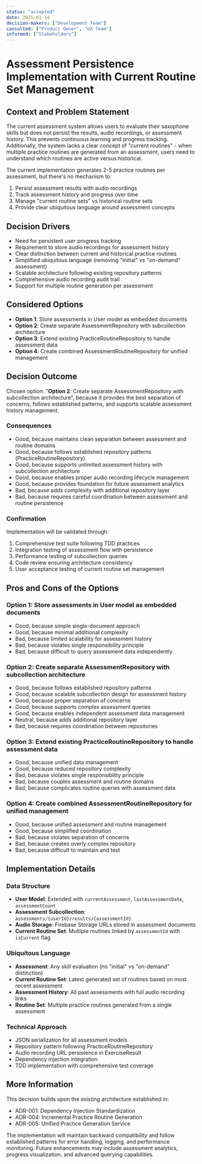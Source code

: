 ```yaml
---
status: "accepted"
date: 2025-01-14
decision-makers: ["Development Team"]
consulted: ["Product Owner", "UX Team"]
informed: ["Stakeholders"]
---
```


# Assessment Persistence Implementation with Current Routine Set Management

## Context and Problem Statement

The current assessment system allows users to evaluate their saxophone skills but does not persist the results, audio recordings, or assessment history. This prevents continuous learning and progress tracking. Additionally, the system lacks a clear concept of "current routines" - when multiple practice routines are generated from an assessment, users need to understand which routines are active versus historical.

The current implementation generates 2-5 practice routines per assessment, but there's no mechanism to:
1. Persist assessment results with audio recordings
2. Track assessment history and progress over time
3. Manage "current routine sets" vs historical routine sets
4. Provide clear ubiquitous language around assessment concepts

## Decision Drivers

* Need for persistent user progress tracking
* Requirement to store audio recordings for assessment history
* Clear distinction between current and historical practice routines
* Simplified ubiquitous language (removing "initial" vs "on-demand" assessment)
* Scalable architecture following existing repository patterns
* Comprehensive audio recording audit trail
* Support for multiple routine generation per assessment

## Considered Options

* **Option 1**: Store assessments in User model as embedded documents
* **Option 2**: Create separate AssessmentRepository with subcollection architecture
* **Option 3**: Extend existing PracticeRoutineRepository to handle assessment data
* **Option 4**: Create combined AssessmentRoutineRepository for unified management

## Decision Outcome

Chosen option: "**Option 2**: Create separate AssessmentRepository with subcollection architecture", because it provides the best separation of concerns, follows established patterns, and supports scalable assessment history management.

### Consequences

* Good, because maintains clean separation between assessment and routine domains
* Good, because follows established repository patterns (PracticeRoutineRepository)
* Good, because supports unlimited assessment history with subcollection architecture
* Good, because enables proper audio recording lifecycle management
* Good, because provides foundation for future assessment analytics
* Bad, because adds complexity with additional repository layer
* Bad, because requires careful coordination between assessment and routine persistence

### Confirmation

Implementation will be validated through:
1. Comprehensive test suite following TDD practices
2. Integration testing of assessment flow with persistence
3. Performance testing of subcollection queries
4. Code review ensuring architecture consistency
5. User acceptance testing of current routine set management

## Pros and Cons of the Options

### Option 1: Store assessments in User model as embedded documents

* Good, because simple single-document approach
* Good, because minimal additional complexity
* Bad, because limited scalability for assessment history
* Bad, because violates single responsibility principle
* Bad, because difficult to query assessment data independently

### Option 2: Create separate AssessmentRepository with subcollection architecture

* Good, because follows established repository patterns
* Good, because scalable subcollection design for assessment history
* Good, because proper separation of concerns
* Good, because supports complex assessment queries
* Good, because enables independent assessment data management
* Neutral, because adds additional repository layer
* Bad, because requires coordination between repositories

### Option 3: Extend existing PracticeRoutineRepository to handle assessment data

* Good, because unified data management
* Good, because reduced repository complexity
* Bad, because violates single responsibility principle
* Bad, because couples assessment and routine domains
* Bad, because complicates routine queries with assessment data

### Option 4: Create combined AssessmentRoutineRepository for unified management

* Good, because unified assessment and routine management
* Good, because simplified coordination
* Bad, because violates separation of concerns
* Bad, because creates overly complex repository
* Bad, because difficult to maintain and test

## Implementation Details

### Data Structure
- **User Model**: Extended with `currentAssessment`, `lastAssessmentDate`, `assessmentCount`
- **Assessment Subcollection**: `assessments/{userId}/results/{assessmentId}`
- **Audio Storage**: Firebase Storage URLs stored in assessment documents
- **Current Routine Set**: Multiple routines linked by `assessmentId` with `isCurrent` flag

### Ubiquitous Language
- **Assessment**: Any skill evaluation (no "initial" vs "on-demand" distinction)
- **Current Routine Set**: Latest generated set of routines based on most recent assessment
- **Assessment History**: All past assessments with full audio recording links
- **Routine Set**: Multiple practice routines generated from a single assessment

### Technical Approach
- JSON serialization for all assessment models
- Repository pattern following PracticeRoutineRepository
- Audio recording URL persistence in ExerciseResult
- Dependency injection integration
- TDD implementation with comprehensive test coverage

## More Information

This decision builds upon the existing architecture established in:
- ADR-001: Dependency Injection Standardization
- ADR-004: Incremental Practice Routine Generation
- ADR-005: Unified Practice Generation Service

The implementation will maintain backward compatibility and follow established patterns for error handling, logging, and performance monitoring. Future enhancements may include assessment analytics, progress visualization, and advanced querying capabilities.